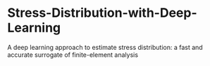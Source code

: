 # Stress-Distribution-with-Deep-Learning
A deep learning approach to estimate stress distribution: a fast and accurate surrogate of finite-element analysis
